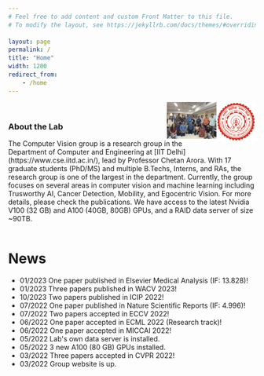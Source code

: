 ```yaml
---
# Feel free to add content and custom Front Matter to this file.
# To modify the layout, see https://jekyllrb.com/docs/themes/#overriding-theme-defaults

layout: page
permalink: /
title: "Home"
width: 1200
redirect_from:
    - /home
---
```


<img src="/assets/images/iitd-logo.png" width="80px" height="80px" style="float: right;">

<img src="/assets/images/vision-lab-group.png" width="20%" height="20%" style="border:0px solid white; float: right;" >
<br>


<h3> About the Lab</h3>
The Computer Vision group is a research group in the Department of Computer and Engineering at [IIT Delhi](https://www.cse.iitd.ac.in/), lead by Professor Chetan Arora. With 17 graduate students (PhD/MS) and multiple B.Techs, Interns, and RAs, the research group is one of the largest in the department.
Currently, the group focuses on several areas in computer vision and machine learning including Trusworthy AI, Cancer Detection, Mobility, and Egocentric Vision. For more details, please check the publications.
We have access to the latest Nvidia V100 (32 GB) and A100 (40GB, 80GB) GPUs, and a RAID data server of size ~90TB. 
<br>
<br>

# News
* 01/2023 One paper published in Elsevier Medical Analysis (IF: 13.828)!
* 01/2023 Three papers published in WACV 2023!
* 10/2023 Two papers published in ICIP 2022!
* 07/2022 One paper published in Nature Scientific Reports (IF: 4.996)!
* 07/2022 Two papers accepted in ECCV 2022!
* 06/2022 One paper accepted in ECML 2022 (Research track)!
* 06/2022 One paper accepted in MICCAI 2022!
* 05/2022 Lab's own data server is installed.
* 05/2022 3 new A100 (80 GB) GPUs installed.
* 03/2022 Three papers accepted in CVPR 2022!
* 03/2022 Group website is up.
